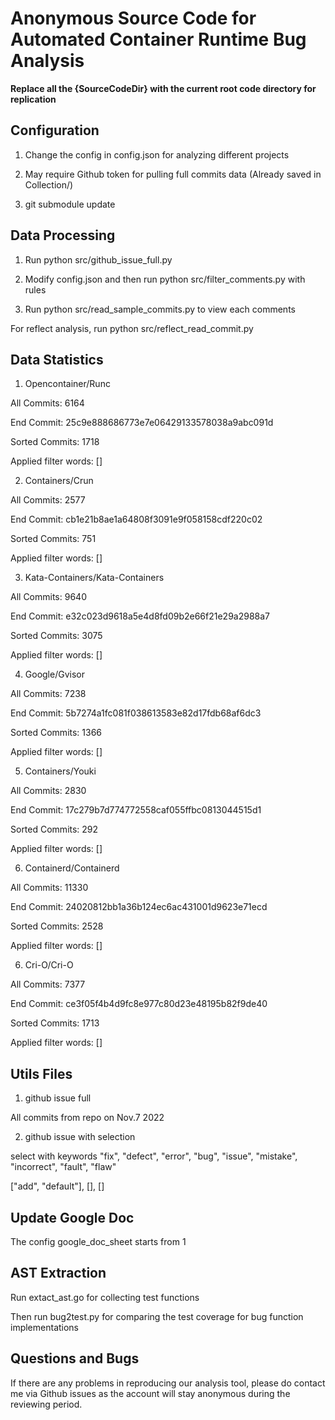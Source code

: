 # Anonymous Source Code for Automated Container Runtime Bug Analysis

**Replace all the {SourceCodeDir} with the current root code directory for replication**

## Configuration

1. Change the config in config.json for analyzing different projects

2. May require Github token for pulling full commits data (Already saved in Collection/)

3. git submodule update

## Data Processing

1. Run python src/github_issue_full.py

2. Modify config.json and then run python src/filter_comments.py with rules

3. Run python src/read_sample_commits.py to view each comments

For reflect analysis, run python src/reflect_read_commit.py

## Data Statistics

1. Opencontainer/Runc 

All Commits: 6164

End Commit: 25c9e888686773e7e06429133578038a9abc091d

Sorted Commits: 1718

Applied filter words: []

2. Containers/Crun

All Commits: 2577

End Commit: cb1e21b8ae1a64808f3091e9f058158cdf220c02

Sorted Commits: 751

Applied filter words: []

3. Kata-Containers/Kata-Containers

All Commits: 9640

End Commit: e32c023d9618a5e4d8fd09b2e66f21e29a2988a7

Sorted Commits: 3075

Applied filter words: []

4. Google/Gvisor

All Commits: 7238

End Commit: 5b7274a1fc081f038613583e82d17fdb68af6dc3

Sorted Commits: 1366

Applied filter words: []

5. Containers/Youki

All Commits: 2830

End Commit: 17c279b7d774772558caf055ffbc0813044515d1

Sorted Commits: 292

Applied filter words: []

6. Containerd/Containerd

All Commits: 11330

End Commit: 24020812bb1a36b124ec6ac431001d9623e71ecd

Sorted Commits: 2528

Applied filter words: []

6. Cri-O/Cri-O

All Commits: 7377

End Commit: ce3f05f4b4d9fc8e977c80d23e48195b82f9de40

Sorted Commits: 1713

Applied filter words: []

## Utils Files

1. github issue full

All commits from repo on Nov.7 2022

2. github issue with selection

select with keywords 
"fix", "defect", "error", "bug", "issue", "mistake", "incorrect", "fault",  "flaw"

["add", "default"], [], []

## Update Google Doc

The config google_doc_sheet starts from 1

## AST Extraction

Run extact_ast.go for collecting test functions

Then run bug2test.py for comparing the test coverage for bug function implementations

## Questions and Bugs

If there are any problems in reproducing our analysis tool, please do contact me via Github issues as the account will stay anonymous during the reviewing period. 
